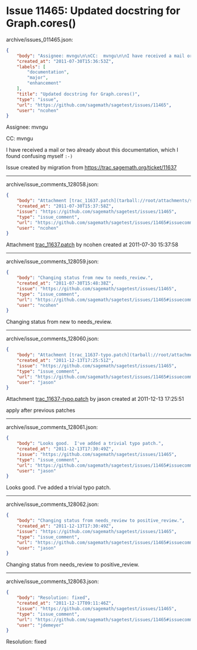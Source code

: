 # Issue 11465: Updated docstring for Graph.cores()

archive/issues_011465.json:
```json
{
    "body": "Assignee: mvngu\n\nCC:  mvngu\n\nI have received a mail or two already about this documentation, which I found confusing myself `:-)`\n\nIssue created by migration from https://trac.sagemath.org/ticket/11637\n\n",
    "created_at": "2011-07-30T15:36:53Z",
    "labels": [
        "documentation",
        "major",
        "enhancement"
    ],
    "title": "Updated docstring for Graph.cores()",
    "type": "issue",
    "url": "https://github.com/sagemath/sagetest/issues/11465",
    "user": "ncohen"
}
```
Assignee: mvngu

CC:  mvngu

I have received a mail or two already about this documentation, which I found confusing myself `:-)`

Issue created by migration from https://trac.sagemath.org/ticket/11637





---

archive/issue_comments_128058.json:
```json
{
    "body": "Attachment [trac_11637.patch](tarball://root/attachments/some-uuid/ticket11637/trac_11637.patch) by ncohen created at 2011-07-30 15:37:58",
    "created_at": "2011-07-30T15:37:58Z",
    "issue": "https://github.com/sagemath/sagetest/issues/11465",
    "type": "issue_comment",
    "url": "https://github.com/sagemath/sagetest/issues/11465#issuecomment-128058",
    "user": "ncohen"
}
```

Attachment [trac_11637.patch](tarball://root/attachments/some-uuid/ticket11637/trac_11637.patch) by ncohen created at 2011-07-30 15:37:58



---

archive/issue_comments_128059.json:
```json
{
    "body": "Changing status from new to needs_review.",
    "created_at": "2011-07-30T15:48:38Z",
    "issue": "https://github.com/sagemath/sagetest/issues/11465",
    "type": "issue_comment",
    "url": "https://github.com/sagemath/sagetest/issues/11465#issuecomment-128059",
    "user": "ncohen"
}
```

Changing status from new to needs_review.



---

archive/issue_comments_128060.json:
```json
{
    "body": "Attachment [trac_11637-typo.patch](tarball://root/attachments/some-uuid/ticket11637/trac_11637-typo.patch) by jason created at 2011-12-13 17:25:51\n\napply after previous patches",
    "created_at": "2011-12-13T17:25:51Z",
    "issue": "https://github.com/sagemath/sagetest/issues/11465",
    "type": "issue_comment",
    "url": "https://github.com/sagemath/sagetest/issues/11465#issuecomment-128060",
    "user": "jason"
}
```

Attachment [trac_11637-typo.patch](tarball://root/attachments/some-uuid/ticket11637/trac_11637-typo.patch) by jason created at 2011-12-13 17:25:51

apply after previous patches



---

archive/issue_comments_128061.json:
```json
{
    "body": "Looks good.  I've added a trivial typo patch.",
    "created_at": "2011-12-13T17:30:49Z",
    "issue": "https://github.com/sagemath/sagetest/issues/11465",
    "type": "issue_comment",
    "url": "https://github.com/sagemath/sagetest/issues/11465#issuecomment-128061",
    "user": "jason"
}
```

Looks good.  I've added a trivial typo patch.



---

archive/issue_comments_128062.json:
```json
{
    "body": "Changing status from needs_review to positive_review.",
    "created_at": "2011-12-13T17:30:49Z",
    "issue": "https://github.com/sagemath/sagetest/issues/11465",
    "type": "issue_comment",
    "url": "https://github.com/sagemath/sagetest/issues/11465#issuecomment-128062",
    "user": "jason"
}
```

Changing status from needs_review to positive_review.



---

archive/issue_comments_128063.json:
```json
{
    "body": "Resolution: fixed",
    "created_at": "2011-12-17T09:11:46Z",
    "issue": "https://github.com/sagemath/sagetest/issues/11465",
    "type": "issue_comment",
    "url": "https://github.com/sagemath/sagetest/issues/11465#issuecomment-128063",
    "user": "jdemeyer"
}
```

Resolution: fixed
